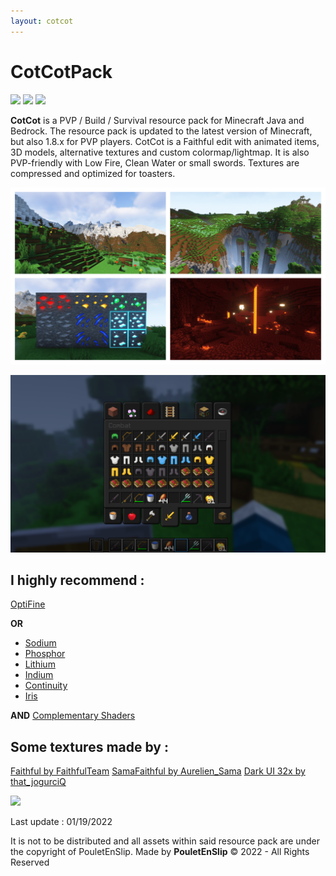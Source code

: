 ```yaml
---
layout: cotcot
---
```


# CotCotPack

[![](https://img.shields.io/badge/1.8.x-version-44c62e?style=for-the-badge)](https://minecraft.fandom.com/wiki/Java_Edition_1.8) [![](https://img.shields.io/badge/1.18.x-version-44c62e?style=for-the-badge)](https://minecraft.fandom.com/wiki/Java_Edition_1.18) [![](https://img.shields.io/badge/Bedrock-version-44c62e?style=for-the-badge)](https://minecraft.fandom.com/wiki/Bedrock_Edition)

**CotCot** is a PVP / Build / Survival resource pack for Minecraft Java and Bedrock. The resource pack is updated to the latest version of Minecraft, but also 1.8.x for PVP players. CotCot is a Faithful edit with animated items, 3D models, alternative textures and custom colormap/lightmap. It is also PVP-friendly with Low Fire, Clean Water or small swords. Textures are compressed and optimized for toasters.

![0](img/0.png)

![1](img/1.png)

## I highly recommend :

[OptiFine](https://www.optifine.net/home)

**OR**
* [Sodium](https://www.curseforge.com/minecraft/mc-mods/sodium)
* [Phosphor](https://www.curseforge.com/minecraft/mc-mods/phosphor)
* [Lithium](https://www.curseforge.com/minecraft/mc-mods/lithium)
* [Indium](https://www.curseforge.com/minecraft/mc-mods/indium)
* [Continuity](https://www.curseforge.com/minecraft/mc-mods/continuity)
* [Iris](https://www.curseforge.com/minecraft/mc-mods/irisshaders)

**AND**
[Complementary Shaders](https://www.curseforge.com/minecraft/customization/complementary-shaders)

## Some textures made by :

[Faithful by FaithfulTeam](https://faithful.team)
[SamaFaithful by Aurelien_Sama](https://www.youtube.com/channel/UCM2e9ub5nKQIvYbIPxSTbOg)
[Dark UI 32x by that_jogurciQ](https://www.curseforge.com/minecraft/texture-packs/dark-ui-32x)

<a href="https://github.com/PouletEnSlip/CotCotPack/releases"><img src="https://www.pngall.com/wp-content/uploads/2/Downloadable-PDF-Button-PNG-Image.png" width="600"></a>

Last update : 01/19/2022

It is not to be distributed and all assets within said resource pack are under the copyright of PouletEnSlip.
Made by **PouletEnSlip** © 2022 - All Rights Reserved
